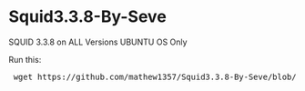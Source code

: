 # Squid3.3.8-By-Seve
SQUID 3.3.8 on ALL Versions UBUNTU OS Only

Run this: 

<pre> wget https://github.com/mathew1357/Squid3.3.8-By-Seve/blob/main/install-squidward</pre>
